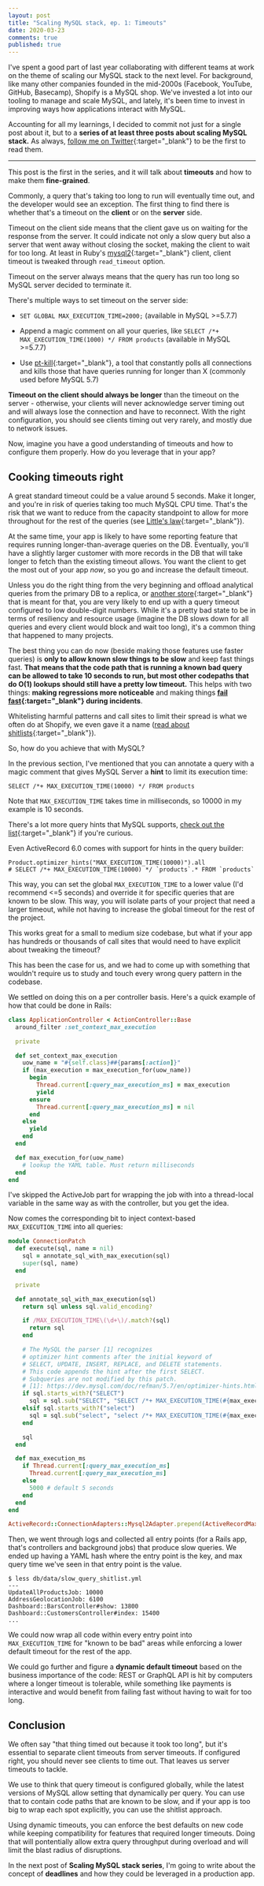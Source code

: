 ```yaml
---
layout: post
title: "Scaling MySQL stack, ep. 1: Timeouts"
date: 2020-03-23
comments: true
published: true
---
```


I've spent a good part of last year collaborating with different teams at work on the theme of scaling our MySQL stack to the next level. For background, like many other companies founded in the mid-2000s (Facebook, YouTube, GitHub, Basecamp), Shopify is a MySQL shop. We've invested a lot into our tooling to manage and scale MySQL, and lately, it's been time to invest in improving ways how applications interact with MySQL.

Accounting for all my learnings, I decided to commit not just for a single post about it, but to a **series of at least three posts about scaling MySQL stack.** As always, [follow me on Twitter](https://twitter.com/kirshatrov){:target="_blank"} to be the first to read them.

***

This post is the first in the series, and it will talk about **timeouts** and how to make them **fine-grained**.

Commonly, a query that's taking too long to run will eventually time out, and the developer would see an exception. The first thing to find there is whether that's a timeout on the **client** or on the **server** side.

Timeout on the client side means that the client gave us on waiting for the response from the server. It could indicate not only a slow query but also a server that went away without closing the socket, making the client to wait for too long. At least in Ruby's [mysql2](https://github.com/brianmario/mysql2){:target="_blank"} client, client timeout is tweaked through `read_timeout` option.

Timeout on the server always means that the query has run too long so MySQL server decided to terminate it.

There's multiple ways to set timeout on the server side:

* `SET GLOBAL MAX_EXECUTION_TIME=2000;` (available in MySQL >=5.7.7)

* Append a magic comment on all your queries, like `SELECT /*+ MAX_EXECUTION_TIME(1000) */ FROM products` (available in MySQL >=5.7.7)

* Use [pt-kill](https://www.percona.com/doc/percona-toolkit/LATEST/pt-kill.html){:target="_blank"}, a tool that constantly polls all connections and kills those that have queries running for longer than X (commonly used before MySQL 5.7)

**Timeout on the client should always be longer** than the timeout on the server - otherwise, your clients will never acknowledge server timing out and will always lose the connection and have to reconnect. With the right configuration, you should see clients timing out very rarely, and mostly due to network issues.

Now, imagine you have a good understanding of timeouts and how to configure them properly. How do you leverage that in your app?

## Cooking timeouts right

A great standard timeout could be a value around 5 seconds. Make it longer, and you're in risk of queries taking too much MySQL CPU time. That's the risk that we want to reduce from the capacity standpoint to allow for more throughout for the rest of the queries (see [Little's law](https://en.wikipedia.org/wiki/Little%27s_law){:target="_blank"}).

At the same time, your app is likely to have some reporting feature that requires running longer-than-average queries on the DB. Eventually, you'll have a slightly larger customer with more records in the DB that will take longer to fetch than the existing timeout allows. You want the client to get the most out of your app _now_, so you go and increase the default timeout.

Unless you do the right thing from the very beginning and offload analytical queries from the primary DB to a replica, or [another store](https://en.wikipedia.org/wiki/Online_analytical_processing){:target="_blank"} that is meant for that, you are very likely to end up with a query timeout configured to low double-digit numbers. While it's a pretty bad state to be in terms of resiliency and resource usage (imagine the DB slows down for all queries and every client would block and wait too long), it's a common thing that happened to many projects.

The best thing you can do now (beside making those features use faster queries) is **only to allow known slow things to be slow** and keep fast things fast. **That means that the code path that is running a known bad query can be allowed to take 10 seconds to run, but most other codepaths that do O(1) lookups should still have a pretty low timeout.** This helps with two things: **making regressions more noticeable** and making things **[fail fast](https://www.oreilly.com/library/view/release-it/9781680500264/f_0047.html){:target="_blank"} during incidents**.

Whitelisting harmful patterns and call sites to limit their spread is what we often do at Shopify, we even gave it a name ([read about shitlists](https://sirupsen.com/shitlists/){:target="_blank"}).

So, how do you achieve that with MySQL?

In the previous section, I've mentioned that you can annotate a query with a magic comment that gives MySQL Server a **hint** to limit its execution time:

```
SELECT /*+ MAX_EXECUTION_TIME(10000) */ FROM products
```

Note that `MAX_EXECUTION_TIME` takes time in milliseconds, so 10000 in my example is 10 seconds.

There's a lot more query hints that MySQL supports, [check out the list](https://mysqlserverteam.com/new-optimizer-hints-in-mysql/){:target="_blank"} if you're curious.

Even ActiveRecord 6.0 comes with support for hints in the query builder:

```
Product.optimizer_hints("MAX_EXECUTION_TIME(10000)").all
# SELECT /*+ MAX_EXECUTION_TIME(10000) */ `products`.* FROM `products`
```

This way, you can set the global `MAX_EXECUTION_TIME` to a lower value (I'd recommend <=5 seconds) and override it for specific queries that are known to be slow. This way, you will isolate parts of your project that need a larger timeout, while not having to increase the global timeout for the rest of the project.

This works great for a small to medium size codebase, but what if your app has hundreds or thousands of call sites that would need to have explicit about tweaking the timeout?

This has been the case for us, and we had to come up with something that wouldn't require us to study and touch every wrong query pattern in the codebase.

We settled on doing this on a per controller basis. Here's a quick example of how that could be done in Rails:

```ruby
class ApplicationController < ActionController::Base
  around_filter :set_context_max_execution

  private

  def set_context_max_execution
    uow_name = "#{self.class}##{params[:action]}"
    if (max_execution = max_execution_for(uow_name))
      begin
        Thread.current[:query_max_execution_ms] = max_execution
        yield
      ensure
        Thread.current[:query_max_execution_ms] = nil
      end
    else
      yield
    end
  end

  def max_execution_for(uow_name)
    # lookup the YAML table. Must return milliseconds
  end
end
```

I've skipped the ActiveJob part for wrapping the job with into a thread-local variable in the same way as with the controller, but you get the idea.

Now comes the corresponding bit to inject context-based `MAX_EXECUTION_TIME` into all queries:

```ruby
module ConnectionPatch
  def execute(sql, name = nil)
    sql = annotate_sql_with_max_execution(sql)
    super(sql, name)
  end

  private

  def annotate_sql_with_max_execution(sql)
    return sql unless sql.valid_encoding?

    if /MAX_EXECUTION_TIME\(\d+\)/.match?(sql)
      return sql
    end

    # The MySQL the parser [1] recognizes
    # optimizer hint comments after the initial keyword of
    # SELECT, UPDATE, INSERT, REPLACE, and DELETE statements.
    # This code appends the hint after the first SELECT.
    # Subqueries are not modified by this patch.
    # [1]: https://dev.mysql.com/doc/refman/5.7/en/optimizer-hints.html
    if sql.starts_with?("SELECT")
      sql = sql.sub("SELECT", "SELECT /*+ MAX_EXECUTION_TIME(#{max_execution_ms}) */")
    elsif sql.starts_with?("select")
      sql = sql.sub("select", "select /*+ MAX_EXECUTION_TIME(#{max_execution_ms}) */")
    end

    sql
  end

  def max_execution_ms
    if Thread.current[:query_max_execution_ms]
      Thread.current[:query_max_execution_ms]
    else
      5000 # default 5 seconds
    end
  end
end

ActiveRecord::ConnectionAdapters::Mysql2Adapter.prepend(ActiveRecordMaxExecution::ConnectionPatch)
```

Then, we went through logs and collected all entry points (for a Rails app, that's controllers and background jobs) that produce slow queries. We ended up having a YAML hash where the entry point is the key, and max query time we've seen in that entry point is the value.

```
$ less db/data/slow_query_shitlist.yml
---
UpdateAllProductsJob: 10000
AddressGeolocationJob: 6100
Dashboard::BarsController#show: 13800
Dashboard::CustomersController#index: 15400
...
```

We could now wrap all code within every entry point into `MAX_EXECUTION_TIME` for "known to be bad" areas while enforcing a lower default timeout for the rest of the app.

We could go further and figure a **dynamic default timeout** based on the business importance of the code: REST or GraphQL API is hit by computers where a longer timeout is tolerable, while something like payments is interactive and would benefit from failing fast without having to wait for too long.

## Conclusion

We often say "that thing timed out because it took too long", but it's essential to separate client timeouts from server timeouts. If configured right, you should never see clients to time out. That leaves us server timeouts to tackle.

We use to think that query timeout is configured globally, while the latest versions of MySQL allow setting that dynamically per query. You can use that to contain code paths that are known to be slow, and if your app is too big to wrap each spot explicitly, you can use the shitlist approach.

Using dynamic timeouts, you can enforce the best defaults on new code while keeping compatibility for features that required longer timeouts. Doing that will pontentially allow extra query throughput during overload and will limit the blast radius of disruptions.

In the next post of **Scaling MySQL stack series**, I'm going to write about the concept of **deadlines** and how they could be leveraged in a production app.
